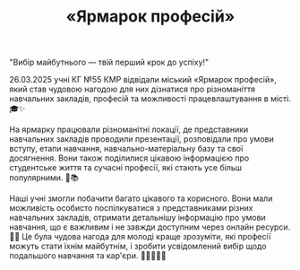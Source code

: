 ﻿---
title: «Ярмарок професій»
---

"Вибір майбутнього — твій перший крок до успіху!"

26.03.2025 учні КГ №55 КМР відвідали міський «Ярмарок професій», який став чудовою нагодою для них дізнатися про різноманіття навчальних закладів, професій та можливості працевлаштування в місті. 🎓✨

На ярмарку працювали різноманітні локації, де представники навчальних закладів проводили презентації, розповідали про умови вступу, етапи навчання, навчально-матеріальну базу та свої досягнення. Вони також поділилися цікавою інформацією про студентське життя та сучасні професії, які стають усе більш популярними. 💼📚

Наші учні змогли побачити багато цікавого та корисного. Вони мали можливість особисто поспілкуватися з представниками різних навчальних закладів, отримати детальнішу інформацію про умови навчання, що є важливим і не завжди доступним через онлайн ресурси. 🤝💬 Це була чудова нагода для молоді краще зрозуміти, які професії можуть стати їхнім майбутнім, і зробити усвідомлений вибір щодо подальшого навчання та кар'єри. 🌟👩‍🎓👨‍🎓

<slideshow />